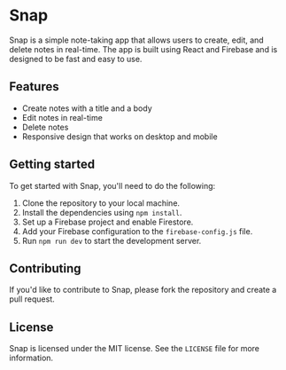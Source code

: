 # Snap

Snap is a simple note-taking app that allows users to create, edit, and delete notes in real-time. The app is built using React and Firebase and is designed to be fast and easy to use.

## Features

- Create notes with a title and a body
- Edit notes in real-time
- Delete notes
- Responsive design that works on desktop and mobile

## Getting started

To get started with Snap, you'll need to do the following:

1. Clone the repository to your local machine.
2. Install the dependencies using `npm install`.
3. Set up a Firebase project and enable Firestore.
4. Add your Firebase configuration to the `firebase-config.js` file.
5. Run `npm run dev` to start the development server.

## Contributing

If you'd like to contribute to Snap, please fork the repository and create a pull request.

## License

Snap is licensed under the MIT license. See the `LICENSE` file for more information.
